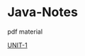 # Java-Notes
pdf material

<a href="https://github.com/PadalaSravan14/Java-Notes/blob/main/Introduction.docx"> UNIT-1</a>
